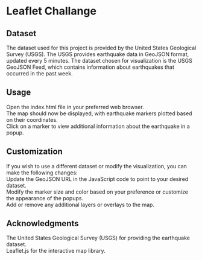 # Leaflet Challange

## Dataset
The dataset used for this project is provided by the United States Geological Survey (USGS). 
The USGS provides earthquake data in GeoJSON format, updated every 5 minutes. 
The dataset chosen for visualization is the USGS GeoJSON Feed, which contains information about earthquakes that occurred in the past week.

## Usage
Open the index.html file in your preferred web browser.      
The map should now be displayed, with earthquake markers plotted based on their coordinates.      
Click on a marker to view additional information about the earthquake in a popup.

## Customization
If you wish to use a different dataset or modify the visualization, you can make the following changes:       
Update the GeoJSON URL in the JavaScript code to point to your desired dataset.       
Modify the marker size and color based on your preference or customize the appearance of the popups.       
Add or remove any additional layers or overlays to the map.

## Acknowledgments
The United States Geological Survey (USGS) for providing the earthquake dataset.       
Leaflet.js for the interactive map library.
